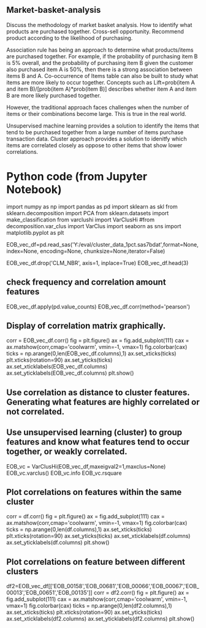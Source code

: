 ## Market-basket-analysis
Discuss the methodology of market basket analysis. How to identify what products are purchased together. Cross-sell opportunity. Recommend product according to the likelihood of purchasing.

Association rule has being an approach to determine what products/items are purchased together. For example, if the probability of purchasing item B is 5% overall, and the probability of purchasing item B given the customer also purchased item A is 50%, then there is a strong association between items B and A. Co-occurrence of Items table can also be built to study what items are more likely to occur together. Concepts such as Lift=prob(item A and item B)/[prob(item A)*prob(item B)] describes whether item A and item B are more likely purchased together.

However, the traditional approach faces challenges when the number of items or their combinations become large. This is true in the real world. 

Unsupervised machine learning provides a solution to identify the items that tend to be purchased together from a large number of items purchase transaction data. Cluster approach provides a solution to idenitfy which items are correlated closely as oppose to other items that show lower correlations.


# Python code (from Jupyter Notebook)
import numpy as np
import pandas as pd
import sklearn as skl
from sklearn.decomposition import PCA
from sklearn.datasets import make_classification
from varclushi import VarClusHi
#from decomposition.var_clus import VarClus
import seaborn as sns
import matplotlib.pyplot as plt

EOB_vec_df=pd.read_sas('Y:/eval/cluster_data_1pct.sas7bdat',format=None, index=None, encoding=None,
                chunksize=None,iterator=False)
                
EOB_vec_df.drop('CLM_NBR', axis=1, inplace=True)
EOB_vec_df.head(3)

## check frequency and correlation amount features
EOB_vec_df.apply(pd.value_counts)
EOB_vec_df.corr(method='pearson')

## Display of correlation matrix graphically.
corr = EOB_vec_df.corr()
fig = plt.figure()
ax = fig.add_subplot(111)
cax = ax.matshow(corr,cmap='coolwarm', vmin=-1, vmax=1)
fig.colorbar(cax)
ticks = np.arange(0,len(EOB_vec_df.columns),1)
ax.set_xticks(ticks)
plt.xticks(rotation=90)
ax.set_yticks(ticks)
ax.set_xticklabels(EOB_vec_df.columns)
ax.set_yticklabels(EOB_vec_df.columns)
plt.show()

## Use correlation as distance to cluster features. Generating what features are highly correlated or not correlated.
## Use unsupervised learning (cluster) to group features and know what features tend to occur together, or weakly correlated.
 
EOB_vc = VarClusHi(EOB_vec_df,maxeigval2=1,maxclus=None)
EOB_vc.varclus()
EOB_vc.info
EOB_vc.rsquare

## Plot correlations on features within the same cluster

corr = df.corr()
fig = plt.figure()
ax = fig.add_subplot(111)
cax = ax.matshow(corr,cmap='coolwarm', vmin=-1, vmax=1)
fig.colorbar(cax)
ticks = np.arange(0,len(df.columns),1)
ax.set_xticks(ticks)
plt.xticks(rotation=90)
ax.set_yticks(ticks)
ax.set_xticklabels(df.columns)
ax.set_yticklabels(df.columns)
plt.show()

## Plot correlations on feature between different clusters

df2=EOB_vec_df[['EOB_00158','EOB_00681','EOB_00066','EOB_00067','EOB_00013','EOB_00651','EOB_00135']]
corr = df2.corr()
fig = plt.figure()
ax = fig.add_subplot(111)
cax = ax.matshow(corr,cmap='coolwarm', vmin=-1, vmax=1)
fig.colorbar(cax)
ticks = np.arange(0,len(df2.columns),1)
ax.set_xticks(ticks)
plt.xticks(rotation=90)
ax.set_yticks(ticks)
ax.set_xticklabels(df2.columns)
ax.set_yticklabels(df2.columns)
plt.show()















    

